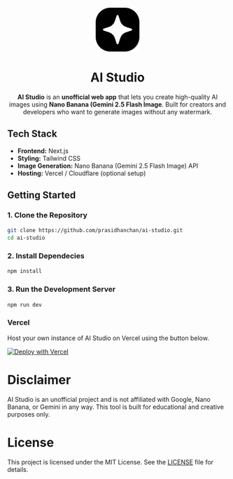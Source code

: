 <p align="center">
  <a href="https://aistudio-unofficial.vercel.app/">
    <img alt="AI Studio" src="https://raw.githubusercontent.com/prasidhanchan/ai-studio/refs/heads/master/public/images/logo.png" width="100">
  </a>
</p>

<h1 align="center">
  AI Studio
</h1>
<p align="center">
  <strong>AI Studio</strong> is an <strong>unofficial web app</strong> that lets you create high-quality AI images using <strong>Nano Banana (Gemini 2.5 Flash Image</strong>. Built for creators and developers who want to generate images without any watermark.
</p>

## Tech Stack

- **Frontend:** Next.js
- **Styling:** Tailwind CSS  
- **Image Generation:** Nano Banana (Gemini 2.5 Flash Image) API  
- **Hosting:** Vercel / Cloudflare (optional setup)  

## Getting Started

### 1. Clone the Repository
```bash
git clone https://github.com/prasidhanchan/ai-studio.git
cd ai-studio
```

### 2. Install Dependecies
```bash
npm install
```

### 3. Run the Development Server
```bash
npm run dev
```
### Vercel
Host your own instance of AI Studio on Vercel using the button below.

[![Deploy with Vercel](https://vercel.com/button)](https://vercel.com/new/clone?repository-url=https://github.com/prasidhanchan/ai-studio)

# Disclaimer
AI Studio is an unofficial project and is not affiliated with Google, Nano Banana, or Gemini in any way.
This tool is built for educational and creative purposes only.

# License
This project is licensed under the MIT License.
See the [LICENSE](https://github.com/prasidhanchan/ai-studio/blob/master/LICENSE) file for details.
